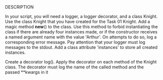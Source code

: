 DESCRIPTION 

In your script, you will need a logger, a logger decorator, and a class Knight. 
Use the class Knight that you have created for the Task 01 Knight. Add a magic method __new__() to the class. 
Use this method to forbid instantiating the class if there are already four instances made, 
or if the constructor receives a named argument name with the value 'Arthur'. On attempts to do so, 
log a corresponding error message. Pay attention that your logger must log messages to the stdout. 
Add a class attribute 'instances' to store all created instances. 

Create a decorator log(). Apply the decorator on each method of the Knight class. 
The decorator must log the name of the called method and the passed **kwargs in it 
